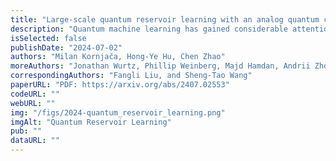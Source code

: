 ```yaml
---
title: "Large-scale quantum reservoir learning with an analog quantum computer"
description: "Quantum machine learning has gained considerable attention as quantum technology advances, presenting a promising approach for efficiently learning complex data patterns. Despite this promise, most contemporary quantum methods require significant resources for variational parameter optimization and face issues with vanishing gradients, leading to experiments that are either limited in scale or lack potential for quantum advantage. To address this, we develop a general-purpose, gradient-free, and scalable quantum reservoir learning algorithm that harnesses the quantum dynamics of neutral-atom analog quantum computers to process data. We experimentally implement the algorithm, achieving competitive performance across various categories of machine learning tasks, including binary and multi-class classification, as well as timeseries prediction. Effective and improving learning is observed with increasing system sizes of up to 108 qubits, demonstrating the largest quantum machine learning experiment to date. We further observe comparative quantum kernel advantage in learning tasks by constructing synthetic datasets based on the geometric differences between generated quantum and classical data kernels. Our findings demonstrate the potential of utilizing classically intractable quantum correlations for effective machine learning. We expect these results to stimulate further extensions to different quantum hardware and machine learning paradigms, including early fault-tolerant hardware and generative machine learning tasks."
isSelected: false
publishDate: "2024-07-02"
authors: "Milan Kornjača, Hong-Ye Hu, Chen Zhao"
moreAuthors: "Jonathan Wurtz, Phillip Weinberg, Majd Hamdan, Andrii Zhdanov, Sergio H. Cantu, Hengyun Zhou, Rodrigo Araiza Bravo, Kevin Bagnall, James I. Basham, Joseph Campo, Adam Choukri, Robert DeAngelo, Paige Frederick, David Haines, Julian Hammett, Ning Hsu, Ming-Guang Hu, Florian Huber, Paul Niklas Jepsen, Ningyuan Jia, Thomas Karolyshyn, Minho Kwon, John Long, Jonathan Lopatin, Alexander Lukin, Tommaso Macrì, Ognjen Marković, Luis A. Martínez-Martínez, Xianmei Meng, Evgeny Ostroumov, David Paquette, John Robinson, Pedro Sales Rodriguez, Anshuman Singh, Nandan Sinha, Henry Thoreen, Noel Wan, Daniel Waxman-Lenz, Tak Wong, Kai-Hsin Wu, Pedro L. S. Lopes, Yuval Boger, Nathan Gemelke, Takuya Kitagawa, Alexander Keesling, Xun Gao, Alexei Bylinskii, Susanne F. Yelin"
correspondingAuthors: "Fangli Liu, and Sheng-Tao Wang"
paperURL: "PDF: https://arxiv.org/abs/2407.02553"
codeURL: ""
webURL: ""
img: "/figs/2024-quantum_reservoir_learning.png"
imgAlt: "Quantum Reservoir Learning"
pub: ""
dataURL: ""
---
```

